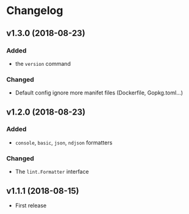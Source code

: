 # Changelog

## v1.3.0 (2018-08-23)

### Added

* the `version` command

### Changed

* Default config ignore more manifet files (Dockerfile, Gopkg.toml...)



## v1.2.0 (2018-08-23)

### Added

* `console`, `basic`, `json`, `ndjson` formatters


### Changed
* The `lint.Formatter` interface




## v1.1.1 (2018-08-15)
- First release
